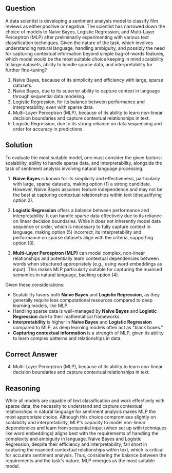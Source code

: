 ## Question
A data scientist is developing a sentiment analysis model to classify film reviews as either positive or negative. The scientist has narrowed down the choice of models to Naive Bayes, Logistic Regression, and Multi-Layer Perceptron (MLP) after preliminarily experimenting with various text classification techniques. Given the nature of the task, which involves understanding natural language, handling ambiguity, and possibly the need for capturing contextual information beyond simple bag-of-words features, which model would be the most suitable choice keeping in mind scalability to large datasets, ability to handle sparse data, and interpretability for further fine-tuning?

1. Naive Bayes, because of its simplicity and efficiency with large, sparse datasets.
2. Naive Bayes, due to its superior ability to capture context in language through sequential data modeling.
3. Logistic Regression, for its balance between performance and interpretability, even with sparse data.
4. Multi-Layer Perceptron (MLP), because of its ability to learn non-linear decision boundaries and capture contextual relationships in text.
5. Logistic Regression, due to its strong reliance on data sequencing and order for accuracy in predictions.

## Solution
To evaluate the most suitable model, one must consider the given factors: scalability, ability to handle sparse data, and interpretability, alongside the task of sentiment analysis involving natural language processing.

1. **Naive Bayes** is known for its simplicity and effectiveness, particularly with large, sparse datasets, making option (1) a strong candidate. However, Naive Bayes assumes feature independence and may not be the best at capturing contextual relationships within text (disqualifying option 2).

2. **Logistic Regression** offers a balance between performance and interpretability. It can handle sparse data effectively due to its reliance on linear decision boundaries. While it does not inherently model data sequence or order, which is necessary to fully capture context in language, making option (5) incorrect, its interpretability and performance on sparse datasets align with the criteria, supporting option (3).

3. **Multi-Layer Perceptron (MLP)** can model complex, non-linear relationships and potentially learn contextual dependencies between words when structured appropriately (e.g., using word embeddings as input). This makes MLP particularly suitable for capturing the nuanced semantics in natural language, backing option (4).

Given these considerations:
- Scalability favors both **Naive Bayes** and **Logistic Regression**, as they generally require less computational resources compared to deep learning models, like MLP.
- Handling sparse data is well-managed by **Naive Bayes** and **Logistic Regression** due to their mathematical frameworks.
- **Interpretability** is higher in **Naive Bayes** and **Logistic Regression** compared to MLP, as deep learning models often act as "black boxes."
- **Capturing contextual information** is a strength of MLP, given its ability to learn complex patterns and relationships in data.

## Correct Answer
4. Multi-Layer Perceptron (MLP), because of its ability to learn non-linear decision boundaries and capture contextual relationships in text.

## Reasoning
While all models are capable of text classification and work effectively with sparse data, the necessity to understand and capture contextual relationships in natural language for sentiment analysis makes MLP the most appropriate choice. Although this choice compromises slightly on scalability and interpretability, MLP's capacity to model non-linear dependencies and learn from sequential input (when set up with techniques like word embeddings) aligns best with the requirements of handling the complexity and ambiguity in language. Naive Bayes and Logistic Regression, despite their efficiency and interpretability, fall short in capturing the nuanced contextual relationships within text, which is critical for accurate sentiment analysis. Thus, considering the balance between the requirements and the task's nature, MLP emerges as the most suitable model.